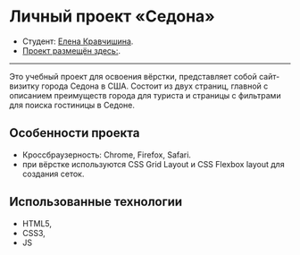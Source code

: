 # Личный проект «Седона»

* Студент: [Елена Кравчишина](https://htmlacademy.ru/profile/id477857).
* [Проект размещён здесь:](https://unahermosa.github.io/sedona-2025/).

---

Это учебный проект для освоения вёрстки, представляет собой сайт-визитку города Седона в США.
Состоит из двух страниц, главной с описанием преимуществ города для туриста и страницы с фильтрами для поиска гостиницы в Седоне.

## Особенности проекта

- Кроссбраузерность: Chrome, Firefox, Safari.
- при вёрстке используются CSS Grid Layout и CSS Flexbox layout для создания сеток.

## Использованные технологии

- HTML5,
- CSS3,
- JS
